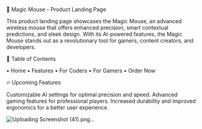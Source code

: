 🚀 Magic Mouse - Product Landing Page

This product landing page showcases the Magic Mouse, an advanced wireless mouse that offers enhanced precision, smart contextual predictions, and sleek design. With its Al-powered features, the Magic Mouse stands out as a revolutionary tool for gamers, content creators, and developers.

📝 Table of Contents

• Home
• Features
• For Coders
• For Gamers
• Order Now
 
🔥 Upcoming Features

Customizable AI settings for optimal precision and speed.
Advanced gaming features for professional players.
Increased durability and improved ergonomics for a better user experience.

![Uploading Screenshot (41).png…]()
